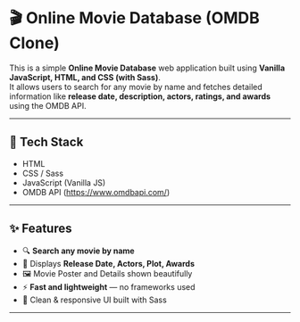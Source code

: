 # 🎬 Online Movie Database (OMDB Clone)

This is a simple **Online Movie Database** web application built using **Vanilla JavaScript, HTML, and CSS (with Sass)**.  
It allows users to search for any movie by name and fetches detailed information like **release date, description, actors, ratings, and awards** using the OMDB API.

---

## 🔧 Tech Stack

- HTML
- CSS / Sass
- JavaScript (Vanilla JS)
- OMDB API (https://www.omdbapi.com/)

---

## ✨ Features

- 🔍 **Search any movie by name**
- 📅 Displays **Release Date, Actors, Plot, Awards**
- 🖼️ Movie Poster and Details shown beautifully
- ⚡ **Fast and lightweight** — no frameworks used
- 🎨 Clean & responsive UI built with Sass

---

